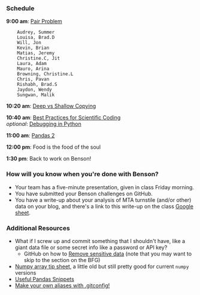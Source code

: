 ### Schedule

**9:00 am**: [Pair Problem](pair_prime.md)

		Audrey, Summer
		Louisa, Brad.D
		Will, Jon
		Kevin, Brian
		Matias, Jeremy
		Christine.C, Jit
		Laura, Adam
		Mauro, Arina
		Browning, Christine.L
		Chris, Pavan
		Rishabh, Brad.S
		Jaydon, Wendy
		Sungwan, Malik

**10:20 am**: [Deep vs Shallow Copying](deep_vs_shallow_copying.ipynb)

**10:40 am**: [Best Practices for Scientific Coding](pythonic_coding_slides.pdf )     
*optional*: [Debugging in Python](debugging+logging_slides.pdf)

**11:00 am**: [Pandas 2](pandas2_groupby_merge.ipynb)

**12:00 pm**: Food is the food of the soul

**1:30 pm**: Back to work on Benson!


### How will you know when you're done with Benson?

 * Your team has a five-minute presentation, given in class Friday morning.
 * You have submitted your Benson challenges on GitHub.
 * You have a write-up about your analysis of MTA turnstile (and/or other) data on your blog, and there's a link to this write-up on the class [Google sheet](placeholder).



### Additional Resources

 * What if I screw up and commit something that I shouldn't have, like a giant data file or some secret info like a password or API key?
     * GitHub on how to [Remove sensitive data](https://help.github.com/articles/remove-sensitive-data/) (note that you may want to skip to the section on the BFG)
 * [Numpy array tip sheet](http://pages.physics.cornell.edu/~myers/teaching/ComputationalMethods/python/arrays.html), a little old but still pretty good for current `numpy` versions
 * [Useful Pandas Snippets](http://www.swegler.com/becky/blog/2014/08/06/useful-pandas-snippets/)
 * [Make your own aliases with .gitconfig!](http://michaelwales.com/articles/make-gitconfig-work-for-you/)
